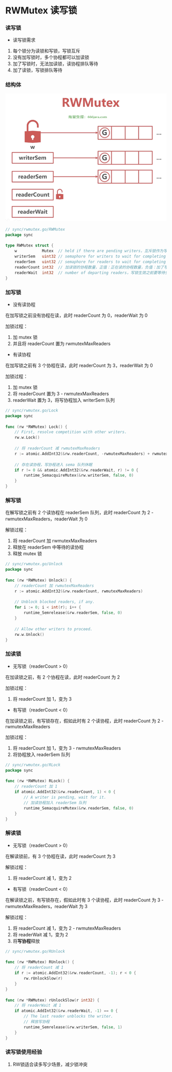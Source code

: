 # RWMutex 读写锁


### 读写锁

* 读写锁需求

1. 每个锁分为读锁和写锁，写锁互斥
2. 没有加写锁时，多个协程都可以加读锁
3. 加了写锁时，无法加读锁，读协程排队等待
4. 加了读锁，写锁排队等待


### 结构体

![RWMutex 锁结构](images/rwmutex锁结构.png)

```go
// sync/rwmutex.go/RWMutex
package sync

type RWMutex struct {
	w           Mutex  // held if there are pending writers，互斥锁作为写锁
	writerSem   uint32 // semaphore for writers to wait for completing readers，写协程队列
	readerSem   uint32 // semaphore for readers to wait for completing writers，读协程队列
	readerCount int32  // 加读锁的协程数量，正值：正在读的协程数量，负值：加了写锁
	readerWait  int32  // number of departing readers，写锁生效之前要等待多少读锁释放
}
```


### 加写锁

* 没有读协程

在加写锁之前没有协程在读，此时 readerCount 为 0，readerWait 为 0

加锁过程：
1. 加 mutex 锁
2. 并且将 readerCount 置为 rwmutexMaxReaders


* 有读协程

在加写锁之前有 3 个协程在读，此时 readerCount 为 3，readerWait 为 0

加锁过程：
1. 加 mutex 锁
2. 将 readerCount 置为 3 - rwmutexMaxReaders
3. readerWait 置为 3，将写协程加入 writerSem 队列

```go
// sync/rwmutex.go/Lock
package sync

func (rw *RWMutex) Lock() {
    // First, resolve competition with other writers.
	rw.w.Lock()
	
	// 将 readerCount 减 rwmutexMaxReaders
    r := atomic.AddInt32(&rw.readerCount, -rwmutexMaxReaders) + rwmutexMaxReaders
    
    // 存在读协程，写协程进入 sema 队列休眠
    if r != 0 && atomic.AddInt32(&rw.readerWait, r) != 0 {
		runtime_SemacquireMutex(&rw.writerSem, false, 0)
	}
}
```


### 解写锁

在解写锁之前有 2 个读协程在 readerSem 队列，此时 readerCount 为 2 - rwmutexMaxReaders，readerWait 为 0

解锁过程：
1. 将 readerCount 加 rwmutexMaxReaders
2. 释放在 readerSem 中等待的读协程
3. 释放 mutex 锁

```go
// sync/rwmutex.go/Unlock
package sync

func (rw *RWMutex) Unlock() {
	// readerCount 加 rwmutexMaxReaders
    r := atomic.AddInt32(&rw.readerCount, rwmutexMaxReaders)
    
    // Unblock blocked readers, if any.
	for i := 0; i < int(r); i++ {
		runtime_Semrelease(&rw.readerSem, false, 0)
	}

    // Allow other writers to proceed.
	rw.w.Unlock()
}
```


### 加读锁

* 无写锁（readerCount > 0）

在加读锁之前，有 2 个协程在读，此时 readerCount 为 2

加锁过程：
1. 将 readerCount 加 1，变为 3


* 有写锁（readerCount < 0）

在加读锁之前，有写锁存在，假如此时有 2 个读协程，此时 readerCount 为 2 - rwmutexMaxReaders

加锁过程：
1. 将 readerCount 加 1，变为 3 - rwmutexMaxReaders
2. 将协程放入 readerSem 队列

```go
// sync/rwmutex.go/RLock
package sync

func (rw *RWMutex) RLock() {
    // readerCount 加 1
	if atomic.AddInt32(&rw.readerCount, 1) < 0 {
		// A writer is pending, wait for it.
		// 加读协程加入 readerSem 队列
		runtime_SemacquireMutex(&rw.readerSem, false, 0)
	}
}
```


### 解读锁

* 无写锁（readerCount > 0）

在解读锁前，有 3 个协程在读，此时 readerCount 为 3

解锁过程：
1. 将 readerCount 减 1，变为 2


* 有写锁（readerCount < 0）

在解读锁之前，有写锁存在，假如此时有 3 个读协程，此时 readerCount 为 3 - rwmutexMaxReaders，readerWait 为 3

解锁过程：
1. 将 readerCount 减 1，变为 2 - rwmutexMaxReaders
2. 将 readerWait 减 1，变为 2
3. 将**写协程**释放

```go
// sync/rwmutex.go/RUnlock

func (rw *RWMutex) RUnlock() {
	// 将 readerCount 减 1
	if r := atomic.AddInt32(&rw.readerCount, -1); r < 0 {
		rw.rUnlockSlow(r)
	}
}

func (rw *RWMutex) rUnlockSlow(r int32) {
	// 将 readerWait 减 1
	if atomic.AddInt32(&rw.readerWait, -1) == 0 {
        // The last reader unblocks the writer.
		// 释放写协程
		runtime_Semrelease(&rw.writerSem, false, 1)
	}
}
```


### 读写锁使用经验

1. RW锁适合读多写少场景，减少锁冲突
